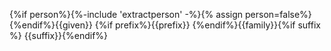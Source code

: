 {%if person%}{%-include 'extractperson' -%}{% assign person=false%}{%endif%}{{given}} {%if prefix%}{{prefix}} {%endif%}{{family}}{%if suffix %} {{suffix}}{%endif%}
